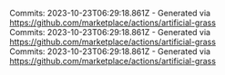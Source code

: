 Commits: 2023-10-23T06:29:18.861Z - Generated via https://github.com/marketplace/actions/artificial-grass
<br>
Commits: 2023-10-23T06:29:18.861Z - Generated via https://github.com/marketplace/actions/artificial-grass
<br>
Commits: 2023-10-23T06:29:18.861Z - Generated via https://github.com/marketplace/actions/artificial-grass
<br>
